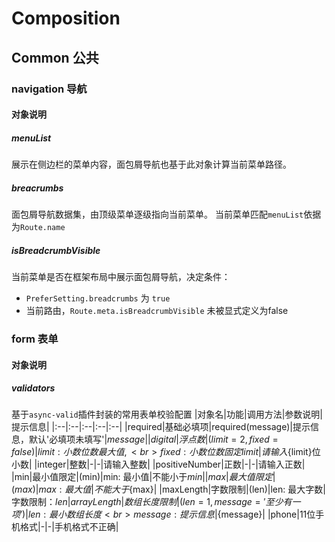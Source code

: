 # Composition

## Common 公共

### navigation 导航

#### 对象说明

##### menuList
展示在侧边栏的菜单内容，面包屑导航也基于此对象计算当前菜单路径。

##### breacrumbs
面包屑导航数据集，由顶级菜单逐级指向当前菜单。
当前菜单匹配```menuList```依据为```Route.name```

##### isBreadcrumbVisible
当前菜单是否在框架布局中展示面包屑导航，决定条件：
- ```PreferSetting.breadcrumbs``` 为 ```true```
- 当前路由，```Route.meta.isBreadcrumbVisible``` 未被显式定义为false

### form 表单

#### 对象说明

##### validators
基于```async-valid```插件封装的常用表单校验配置
|对象名|功能|调用方法|参数说明|提示信息|
|:--|:--|:--|:--|:--|
|required|基础必填项|required(message)|提示信息，默认'必填项未填写'|${message}|
|digital|浮点数|(limit = 2, fixed = false)|limit: 小数位数最大值, <br>fixed: 小数位数固定limit|请输入${limit}位小数|
|integer|整数|-|-|请输入整数|
|positiveNumber|正数|-|-|请输入正数|
|min|最小值限定|(min)|min: 最小值|不能小于${min}|
|max|最大值限定|(max)|max: 最大值|不能大于${max}|
|maxLength|字数限制|(len)|len: 最大字数|字数限制：${len}|
arrayLength|数组长度限制|(len = 1, message = '至少有一项')|len: 最小数组长度<br>message: 提示信息|${message}|
|phone|11位手机格式|-|-|手机格式不正确|

